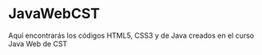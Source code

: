 # JavaWebCST
Aquí encontrarás los códigos HTML5, CSS3 y de Java creados en el curso Java Web de CST
